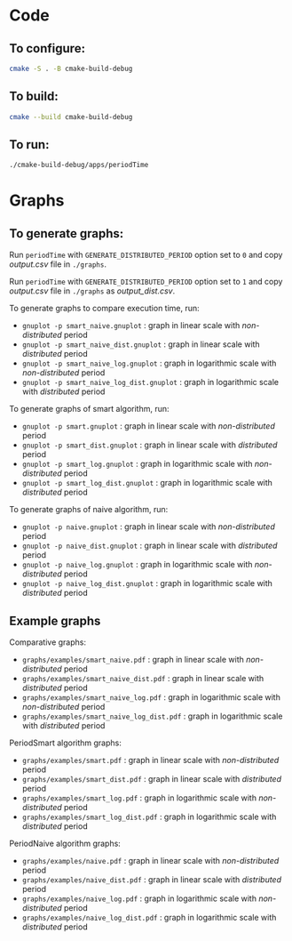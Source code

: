 # Code
## To configure:
```bash 
cmake -S . -B cmake-build-debug 
```

## To build:
```bash
cmake --build cmake-build-debug
```

## To run:
```bash
./cmake-build-debug/apps/periodTime
```

# Graphs
## To generate graphs:
Run `periodTime` with `GENERATE_DISTRIBUTED_PERIOD` option set to `0` and copy _output.csv_ file in `./graphs`.

Run `periodTime` with `GENERATE_DISTRIBUTED_PERIOD` option set to `1` and copy _output.csv_ file in `./graphs` as _output_dist.csv_.

To generate graphs to compare execution time, run:

- `gnuplot -p smart_naive.gnuplot` : graph in linear scale with _non-distributed_ period
- `gnuplot -p smart_naive_dist.gnuplot` : graph in linear scale with _distributed_ period
- `gnuplot -p smart_naive_log.gnuplot` : graph in logarithmic scale with _non-distributed_ period
- `gnuplot -p smart_naive_log_dist.gnuplot` : graph in logarithmic scale with _distributed_ period

To generate graphs of smart algorithm, run:

- `gnuplot -p smart.gnuplot` : graph in linear scale with _non-distributed_ period
- `gnuplot -p smart_dist.gnuplot` : graph in linear scale with _distributed_ period
- `gnuplot -p smart_log.gnuplot` : graph in logarithmic scale with _non-distributed_ period
- `gnuplot -p smart_log_dist.gnuplot` : graph in logarithmic scale with _distributed_ period

To generate graphs of naive algorithm, run:

- `gnuplot -p naive.gnuplot` : graph in linear scale with _non-distributed_ period
- `gnuplot -p naive_dist.gnuplot` : graph in linear scale with _distributed_ period
- `gnuplot -p naive_log.gnuplot` : graph in logarithmic scale with _non-distributed_ period
- `gnuplot -p naive_log_dist.gnuplot` : graph in logarithmic scale with _distributed_ period

## Example graphs

Comparative graphs:

- `graphs/examples/smart_naive.pdf` : graph in linear scale with _non-distributed_ period
- `graphs/examples/smart_naive_dist.pdf` : graph in linear scale with _distributed_ period
- `graphs/examples/smart_naive_log.pdf` : graph in logarithmic scale with _non-distributed_ period
- `graphs/examples/smart_naive_log_dist.pdf` : graph in logarithmic scale with _distributed_ period


PeriodSmart algorithm graphs:

- `graphs/examples/smart.pdf` : graph in linear scale with _non-distributed_ period
- `graphs/examples/smart_dist.pdf` : graph in linear scale with _distributed_ period
- `graphs/examples/smart_log.pdf` : graph in logarithmic scale with _non-distributed_ period
- `graphs/examples/smart_log_dist.pdf` : graph in logarithmic scale with _distributed_ period

PeriodNaive algorithm graphs:

- `graphs/examples/naive.pdf` : graph in linear scale with _non-distributed_ period
- `graphs/examples/naive_dist.pdf` : graph in linear scale with _distributed_ period
- `graphs/examples/naive_log.pdf` : graph in logarithmic scale with _non-distributed_ period
- `graphs/examples/naive_log_dist.pdf` : graph in logarithmic scale with _distributed_ period